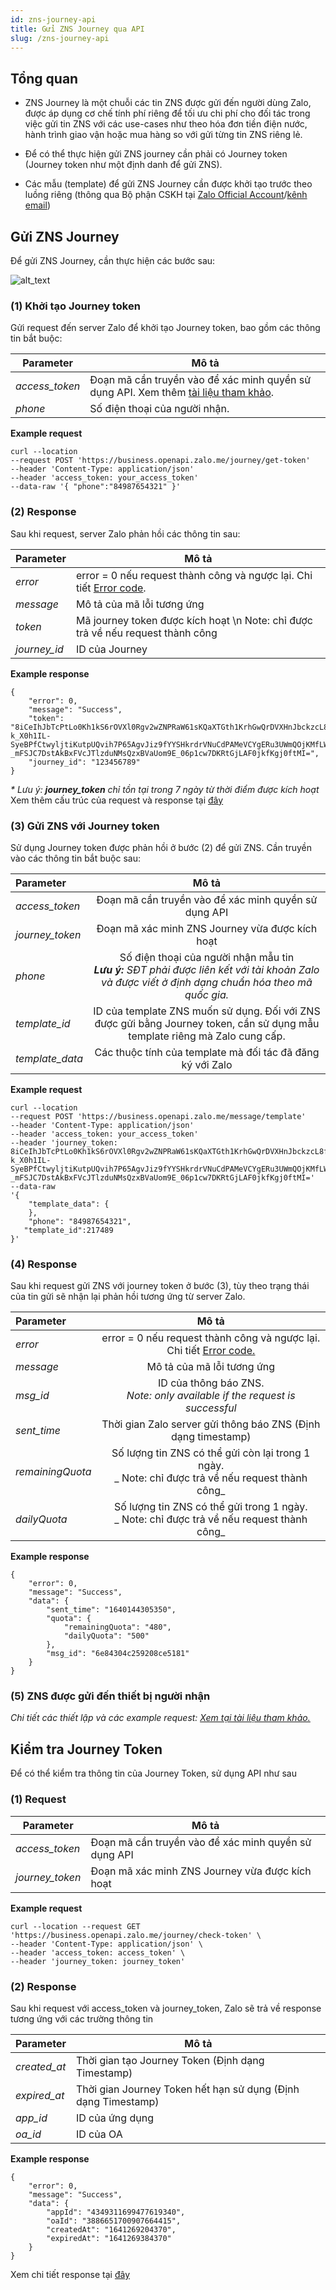 ```yaml
---
id: zns-journey-api
title: Gửi ZNS Journey qua API
slug: /zns-journey-api
---
```


## Tổng quan

- ZNS Journey là một chuỗi các tin ZNS được gửi đến người dùng Zalo, được áp dụng cơ chế tính phí riêng để tối ưu chi phí cho đối tác trong việc gửi tin ZNS với các use-cases như theo hóa đơn tiền điện nước, hành trình giao vận hoặc mua hàng so với gửi từng tin ZNS riêng lẻ.

- Để có thể thực hiện gửi ZNS journey cần phải có Journey token (Journey token như một định danh để gửi ZNS).

- Các mẫu (template) để gửi ZNS Journey cần được khởi tạo trước theo luồng riêng (thông qua Bộ phận CSKH tại [Zalo Official Account](https://oa.zalo.me/4462152339089565647)/[kênh email](https://zalooa.freshdesk.com/support/tickets/new/))

## Gửi ZNS Journey

Để gửi ZNS Journey, cần thực hiện các bước sau:

![alt_text](../images/zns-journey/1_1.png "zns-journey-steps")

### (1) Khởi tạo Journey token

Gửi request đến server Zalo để khởi tạo Journey token, bao gồm các thông tin bắt buộc:

| Parameter      | Mô tả                                                                                                                                                                                          |
| -------------- | ---------------------------------------------------------------------------------------------------------------------------------------------------------------------------------------------- |
| _access_token_ | Đoạn mã cần truyền vào để xác minh quyền sử dụng API. Xem thêm [tài liệu tham khảo](https://developers.zalo.me/docs/api/official-account-api/phu-luc/official-account-access-token-post-4307). |
| _phone_        | Số điện thoại của người nhận.                                                                                                                                                                  |

**Example request**

```
curl --location
--request POST 'https://business.openapi.zalo.me/journey/get-token'
--header 'Content-Type: application/json'
--header 'access_token: your_access_token'
--data-raw '{ "phone":"84987654321" }'
```

### (2) Response

Sau khi request, server Zalo phản hồi các thông tin sau:

| Parameter    | Mô tả                                                                                                                                                                             |
| ------------ | --------------------------------------------------------------------------------------------------------------------------------------------------------------------------------- |
| _error_      | error = 0 nếu request thành công và ngược lại. Chi tiết <ins>[Error code](https://developers.zalo.me/docs/api/zalo-notification-service-api/phu-luc/bang-ma-loi-post-5233)</ins>. |
| _message_    | Mô tả của mã lỗi tương ứng                                                                                                                                                        |
| _token_      | Mã journey token được kích hoạt \n Note: chỉ được trả về nếu request thành công                                                                                                   |
| _journey_id_ | ID của Journey                                                                                                                                                                    |

**Example response**

```
{
    "error": 0,
    "message": "Success",
    "token": "8iCeIhJbTcPtLo0Kh1kS6rOVXl0Rgv2wZNPRaW61sKQaXTGth1KrhGwQrDVXHnJbckzcL8fG-k_X0h1IL-SyeBPfCtwyljtiKutpUQvih7P65AgvJiz9fYYSHkrdrVNuCdPAMeVCYgERu3UWmQOjKMfLWsII_u5E9ylCO46Z-_mFSJC7DstAkBxFVcJTlzduNMsQzxBVaUom9E_06p1cw7DKRtGjLAF0jkfKgj0ftMI=",
    "journey_id": "123456789"
}
```

_\* Lưu ý: **journey_token** chỉ tồn tại trong 7 ngày từ thời điểm được kích hoạt_
Xem thêm cấu trúc của request và response tại <ins>[đây](https://developers.zalo.me/docs/api/zalo-notification-service-api/gui-zns/gui-zns-journey-post-6350)</ins>

### (3) Gửi ZNS với Journey token

Sử dụng Journey token được phản hồi ở bước (2) để gửi ZNS. Cần truyền vào các thông tin bắt buộc sau:

| Parameter       |                                                                         Mô tả                                                                          |
| :-------------- | :----------------------------------------------------------------------------------------------------------------------------------------------------: |
| _access_token_  |                                                  Đoạn mã cần truyền vào để xác minh quyền sử dụng API                                                  |
| _journey_token_ |                                                    Đoạn mã xác minh ZNS Journey vừa được kích hoạt                                                     |
| _phone_         | Số điện thoại của người nhận mẫu tin <br/> _**Lưu ý:** SĐT phải được liên kết với tài khoản Zalo và được viết ở định dạng chuẩn hóa theo mã quốc gia._ |
| _template_id_   |              ID của template ZNS muốn sử dụng. Đối với ZNS được gửi bằng Journey token, cần sử dụng mẫu template riêng mà Zalo cung cấp.               |
| _template_data_ |                                               Các thuộc tính của template mà đối tác đã đăng ký với Zalo                                               |

**Example request**

```
curl --location
--request POST 'https://business.openapi.zalo.me/message/template'
--header 'Content-Type: application/json'
--header 'access_token: your_access_token'
--header 'journey_token: 8iCeIhJbTcPtLo0Kh1kS6rOVXl0Rgv2wZNPRaW61sKQaXTGth1KrhGwQrDVXHnJbckzcL8fG-k_X0h1IL-SyeBPfCtwyljtiKutpUQvih7P65AgvJiz9fYYSHkrdrVNuCdPAMeVCYgERu3UWmQOjKMfLWsII_u5E9ylCO46Z-_mFSJC7DstAkBxFVcJTlzduNMsQzxBVaUom9E_06p1cw7DKRtGjLAF0jkfKgj0ftMI='
--data-raw
'{
    "template_data": {
    },
    "phone": "84987654321",
   "template_id":217489
}'
```

### (4) Response

Sau khi request gửi ZNS với journey token ở bước (3), tùy theo trạng thái của tin gửi sẽ nhận lại phản hồi tương ứng từ server Zalo.

| Parameter        |                                                                                       Mô tả                                                                                       |
| :--------------- | :-------------------------------------------------------------------------------------------------------------------------------------------------------------------------------: |
| _error_          | error = 0 nếu request thành công và ngược lại. Chi tiết <ins>[Error code.](https://developers.zalo.me/docs/api/zalo-notification-service-api/phu-luc/bang-ma-loi-post-5233)</ins> |
| _message_        |                                                                            Mô tả của mã lỗi tương ứng                                                                             |
| _msg_id_         |                                                  ID của thông báo ZNS.<br/> _Note: only available if the request is successful_                                                   |
| _sent_time_      |                                                           Thời gian Zalo server gửi thông báo ZNS (Định dạng timestamp)                                                           |
| _remainingQuota_ |                                      Số lượng tin ZNS có thể gửi còn lại trong 1 ngày. <br />_ Note: chỉ được trả về nếu request thành công_                                      |
| _dailyQuota_     |                                          Số lượng tin ZNS có thể gửi trong 1 ngày. <br />_ Note: chỉ được trả về nếu request thành công_                                          |

**Example response**

```
{
    "error": 0,
    "message": "Success",
    "data": {
        "sent_time": "1640144305350",
        "quota": {
            "remainingQuota": "480",
            "dailyQuota": "500"
        },
        "msg_id": "6e84304c259208ce5181"
    }
}

```

### (5) ZNS được gửi đến thiết bị người nhận

_Chi tiết các thiết lập và các example request: <ins>[Xem tại tài liệu tham khảo.](https://developers.zalo.me/docs/api/zalo-notification-service-api/gui-zns/gui-zns-journey-post-6350)</ins>_

## Kiểm tra Journey Token

Để có thể kiểm tra thông tin của Journey Token, sử dụng API như sau

### (1) Request

| Parameter       | Mô tả                                                |
| --------------- | ---------------------------------------------------- |
| _access_token_  | Đoạn mã cần truyền vào để xác minh quyền sử dụng API |
| _journey_token_ | Đoạn mã xác minh ZNS Journey vừa được kích hoạt      |

**Example request**

```
curl --location --request GET 'https://business.openapi.zalo.me/journey/check-token' \
--header 'Content-Type: application/json' \
--header 'access_token: access_token' \
--header 'journey_token: journey_token'
```

### (2) Response

Sau khi request với access_token và journey_token, Zalo sẽ trả về response tương ứng với các trường thông tin

| Parameter    | Mô tả                                                         |
| ------------ | ------------------------------------------------------------- |
| _created_at_ | Thời gian tạo Journey Token (Định dạng Timestamp)             |
| _expired_at_ | Thời gian Journey Token hết hạn sử dụng (Định dạng Timestamp) |
| _app_id_     | ID của ứng dụng                                               |
| _oa_id_      | ID của OA                                                     |

**Example response**

```
{
    "error": 0,
    "message": "Success",
    "data": {
        "appId": "4349311699477619340",
        "oaId": "3886651700907664415",
        "createdAt": "1641269204370",
        "expiredAt": "1641269384370"
    }
}
```

Xem chi tiết response tại [đây](https://developers.zalo.me/docs/api/zalo-notification-service-api/gui-zns/gui-zns-journey-post-6350#:~:text=v%E1%BB%ABa%20k%C3%ADch%20ho%E1%BA%A1t-,Example%20respond,-1)
